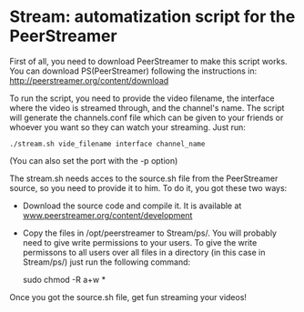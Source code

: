 Stream: automatization script for the PeerStreamer
======


First of all, you need to download PeerStreamer to make this script works. You can download PS(PeerStreamer) following the instructions in: http://peerstreamer.org/content/download

To run the script, you need to provide the video filename, the interface where the video is streamed through, and the channel's name. The script will generate the channels.conf file which can be given to your friends or whoever you want so they can watch your streaming. Just run:

	./stream.sh vide_filename interface channel_name
	
(You can also set the port with the -p option)


The stream.sh needs acces to the source.sh file from the PeerStreamer source, so you need to provide it to him. To do it, you got these two ways:

   - Download the source code and compile it. It is available at www.peerstreamer.org/content/development

   - Copy the files in /opt/peerstreamer to Stream/ps/. You will probably need to give write permissions to your users. To give the write permissons to all users over all files in a directory (in this case in Stream/ps/) just run the following command:

		sudo chmod -R a+w *

Once you got the source.sh file, get fun streaming your videos!
